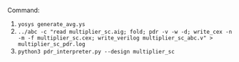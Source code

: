 Command:
1. `yosys generate_avg.ys`
2. `../abc -c "read multiplier_sc.aig; fold; pdr -v -w -d; write_cex -n -m -f multiplier_sc.cex; write_verilog multiplier_sc_abc.v" > multiplier_sc_pdr.log`
3. `python3 pdr_interpreter.py --design multiplier_sc`

